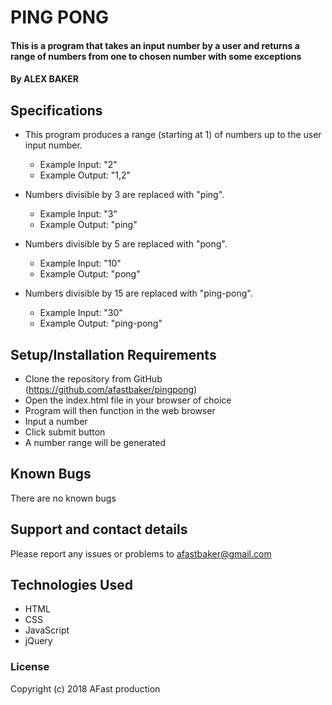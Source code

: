 # PING PONG #

#### This is a program that takes an input number by a user and returns a range of numbers from one to chosen number with some exceptions ####

#### By ALEX BAKER ####

## Specifications ##

* This program produces a range (starting at 1) of numbers up to the user input number.
  * Example Input: "2"
  * Example Output: "1,2"

* Numbers divisible by 3 are replaced with "ping".
  * Example Input: "3"
  * Example Output: "ping"

* Numbers divisible by 5 are replaced with "pong".
  * Example Input: "10"
  * Example Output: "pong"

* Numbers divisible by 15 are replaced with "ping-pong".
  * Example Input: "30"
  * Example Output: "ping-pong"

## Setup/Installation Requirements

* Clone the repository from GitHub (https://github.com/afastbaker/pingpong)
* Open the index.html file in your browser of choice
* Program will then function in the web browser
* Input a number
* Click submit button
* A number range will be generated

## Known Bugs

There are no known bugs

## Support and contact details

Please report any issues or problems to afastbaker@gmail.com

## Technologies Used

* HTML
* CSS
* JavaScript
* jQuery

### License

Copyright (c) 2018 AFast production
